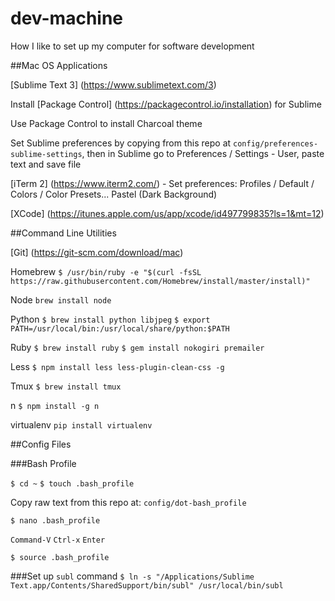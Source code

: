 # dev-machine
How I like to set up my computer for software development

##Mac OS Applications

[Sublime Text 3] (https://www.sublimetext.com/3)

Install [Package Control] (https://packagecontrol.io/installation) for Sublime

Use Package Control to install Charcoal theme

Set Sublime preferences by copying from this repo at `config/preferences-sublime-settings`, then in Sublime go to Preferences / Settings - User, paste text and save file

[iTerm 2] (https://www.iterm2.com/) - Set preferences: Profiles / Default / Colors / Color Presets... Pastel (Dark Background)

[XCode] (https://itunes.apple.com/us/app/xcode/id497799835?ls=1&mt=12)

##Command Line Utilities

[Git] (https://git-scm.com/download/mac)

Homebrew `$ /usr/bin/ruby -e "$(curl -fsSL https://raw.githubusercontent.com/Homebrew/install/master/install)"`

Node `brew install node`

Python `$ brew install python libjpeg`
`$ export PATH=/usr/local/bin:/usr/local/share/python:$PATH`

Ruby `$ brew install ruby`
`$ gem install nokogiri premailer`

Less `$ npm install less less-plugin-clean-css -g`

Tmux `$ brew install tmux`

n `$ npm install -g n`

virtualenv `pip install virtualenv`

##Config Files

###Bash Profile

`$ cd ~` `$ touch .bash_profile`

Copy raw text from this repo at: `config/dot-bash_profile`

`$ nano .bash_profile` 

`Command-V` `Ctrl-x` `Enter` 

`$ source .bash_profile`

###Set up `subl` command
`$ ln -s "/Applications/Sublime Text.app/Contents/SharedSupport/bin/subl" /usr/local/bin/subl`

